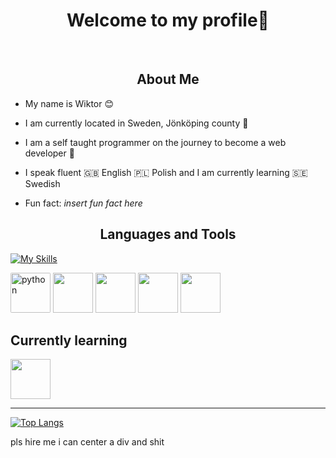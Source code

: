 <div align="center">
    <h1>Welcome to my profile👋</h1>
</div>

<br>

<div>
<h2 align="center">About Me</h2>

* My name is Wiktor 😊

* I am currently located in Sweden, Jönköping county 💯

* I am a self taught programmer on the journey to become a web developer 🚀

* I speak fluent 🇬🇧 English 🇵🇱 Polish and I am currently learning 🇸🇪 Swedish

* Fun fact: <i>insert fun fact here</i>
</div>

<div>
<h2 align="center">Languages and Tools</h2>

[![My Skills](https://skillicons.dev/icons?i=python,js,ts,mongodb,linux)](https://skillicons.dev)
    
[<img style="border-radius:2px;" width="64" height="64" alt="python" src="https://cdn.jsdelivr.net/gh/devicons/devicon/icons/python/python-original.svg"/>](https://www.python.org/)
[<img width="64" height="64" src="https://cdn.jsdelivr.net/gh/devicons/devicon/icons/javascript/javascript-original.svg"/>](https://developer.mozilla.org/en-US/docs/Web/javascript)
[<img width="64" height="64" src="https://cdn.jsdelivr.net/gh/devicons/devicon/icons/typescript/typescript-original.svg"/>](https://www.typescriptlang.org/)
[<img width="64" height="64" src="https://cdn.jsdelivr.net/gh/devicons/devicon/icons/mongodb/mongodb-original.svg"/>](https://www.mongodb.com/)
[<img width="64" height="64" src="https://cdn.jsdelivr.net/gh/devicons/devicon/icons/linux/linux-original.svg"/>](https://www.linux.org/)
    
   
</div>

## Currently learning

[<img width="64" height="64" src="https://cdn.jsdelivr.net/gh/devicons/devicon/icons/vuejs/vuejs-original-wordmark.svg" />](https://vuejs.org/)
          
<hr>

[![Top Langs](https://github-readme-stats.vercel.app/api/top-langs/?username=anuraghazra&layout=compact)](https://github.com/anuraghazra/github-readme-stats)


pls hire me i can center a div and shit
